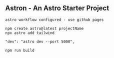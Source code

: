 ## Astron - An Astro Starter Project


<!-- [VISIT LIVE SITE](https://)

![PREVIEW](./preview.png) -->

```
astro workflow configured - use github pages
```














```
npm create astro@latest projectName
npx astro add tailwind

"dev": "astro dev --port 5000",

npm run build
```